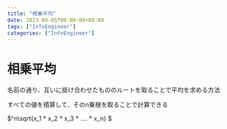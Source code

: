 ```yaml
---
title: "相乗平均"
date: 2023-04-05T00:00:00+09:00
tags: ["InfoEngineer"]
categories: ["InfoEngineer"]
---
```

# 相乗平均

名前の通り、互いに掛け合わせたもののルートを取ることで平均を求める方法

すべての値を積算して、そのn乗根を取ることで計算できる

$^n\sqrt{x_1 * x_2 * x_3 * .... *  x_n} $